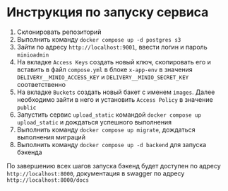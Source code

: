 Инструкция по запуску сервиса
=============================
1. Склонировать репозиторий
2. Выполнить команду `docker compose up -d postgres s3`
3. Зайти по адресу `http://localhost:9001`, ввести логин и пароль `minioadmin`
4. На вкладке `Access Keys` создать новый ключ, скопировать его и вставить в файл `compose.yml` в блоке `x-app-env` в значения `DELIVERY__MINIO_ACCESS_KEY` и `DELIVERY__MINIO_SECRET_KEY` соответственно
5. На вкладке `Buckets` создать новый бакет с именем `images`. Далее необходимо зайти в него и установить `Access Policy` в значение `public`
6. Запустить сервис `upload_static` командой `docker compose up upload_static` и дождаться успешного выполнения
7. Выполнить команду `docker compose up migrate`, дождаться выполнения миграций
8. Выполнить команду `docker compose up -d backend` для запуска бэкенда

По завершению всех шагов запуска бэкенд будет доступен по адресу `http://localhost:8000`, документация в swagger по адресу `http://localhost:8000/docs`